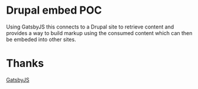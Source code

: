 # Drupal embed POC

Using GatsbyJS this connects to a Drupal site to retrieve content and provides a way to build markup using the consumed content which can then be embeded into other sites.

# Thanks

[GatsbyJS](https://gatsbyjs.org)